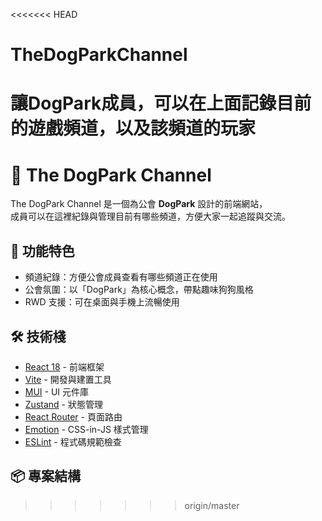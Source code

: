 <<<<<<< HEAD
# TheDogParkChannel
讓DogPark成員，可以在上面記錄目前的遊戲頻道，以及該頻道的玩家
=======
# 🐶 The DogPark Channel

The DogPark Channel 是一個為公會 **DogPark** 設計的前端網站，  
成員可以在這裡紀錄與管理目前有哪些頻道，方便大家一起追蹤與交流。  

## 🚀 功能特色
- 頻道紀錄：方便公會成員查看有哪些頻道正在使用  
- 公會氛圍：以「DogPark」為核心概念，帶點趣味狗狗風格  
- RWD 支援：可在桌面與手機上流暢使用  

## 🛠 技術棧
- [React 18](https://react.dev/) - 前端框架  
- [Vite](https://vitejs.dev/) - 開發與建置工具  
- [MUI](https://mui.com/) - UI 元件庫  
- [Zustand](https://zustand-demo.pmnd.rs/) - 狀態管理  
- [React Router](https://reactrouter.com/) - 頁面路由  
- [Emotion](https://emotion.sh/docs/introduction) - CSS-in-JS 樣式管理  
- [ESLint](https://eslint.org/) - 程式碼規範檢查  

## 📦 專案結構
>>>>>>> origin/master
